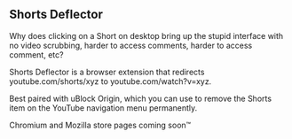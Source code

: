 ## Shorts Deflector
Why does clicking on a Short on desktop bring up the stupid interface with no video scrubbing, harder to access comments, harder to access comment, etc?

Shorts Deflector is a browser extension that redirects youtube.com/shorts/xyz to youtube.com/watch?v=xyz.

Best paired with uBlock Origin, which you can use to remove the Shorts item on the YouTube navigation menu permanently.

Chromium and Mozilla store pages coming soon™